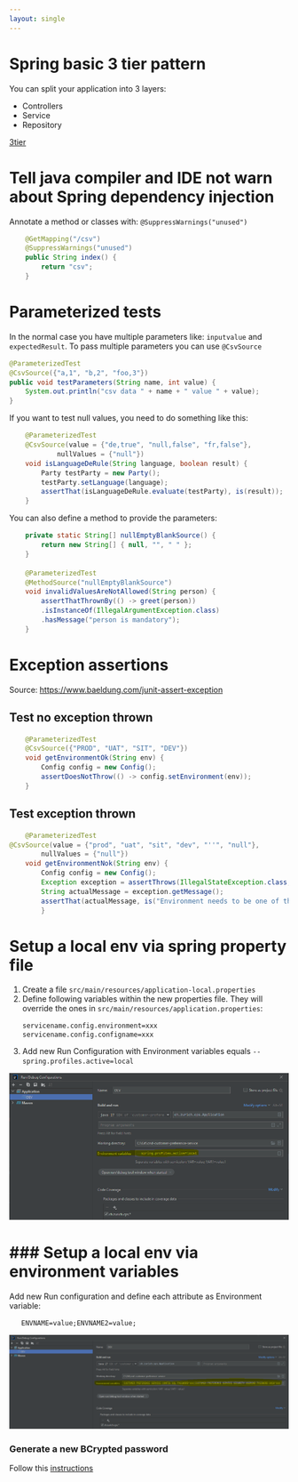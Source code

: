 ```yaml
---
layout: single
---
```


# Spring basic 3 tier pattern
You can split your application into 3 layers: 

* Controllers
* Service
* Repository

[3tier](/assets/images/software-engineering/architecture/3tier/software-architecture.PNG)

# Tell java compiler and IDE not warn about Spring dependency injection
Annotate a method or classes with: ```@SuppressWarnings("unused")```

````java
    @GetMapping("/csv")
    @SuppressWarnings("unused")
    public String index() {
        return "csv";
    }
````

# Parameterized tests
In the normal case you have multiple parameters like: ```inputvalue``` and ```expectedResult```. To pass multiple parameters you can use ```@CsvSource```

````java
@ParameterizedTest
@CsvSource({"a,1", "b,2", "foo,3"})
public void testParameters(String name, int value) {
    System.out.println("csv data " + name + " value " + value);
}
````

If you want to test null values, you need to do something like this:
````java
    @ParameterizedTest
    @CsvSource(value = {"de,true", "null,false", "fr,false"},
            nullValues = {"null"})
    void isLanguageDeRule(String language, boolean result) {
        Party testParty = new Party();
        testParty.setLanguage(language);
        assertThat(isLanguageDeRule.evaluate(testParty), is(result));
    }
````

You can also define a method to provide the parameters:

````java
    private static String[] nullEmptyBlankSource() {
        return new String[] { null, "", " " };
    }
    
    @ParameterizedTest
    @MethodSource("nullEmptyBlankSource")
    void invalidValuesAreNotAllowed(String person) {
        assertThatThrownBy(() -> greet(person))
        .isInstanceOf(IllegalArgumentException.class)
        .hasMessage("person is mandatory");
    }
````

# Exception assertions
Source: https://www.baeldung.com/junit-assert-exception

## Test no exception thrown
````java
    @ParameterizedTest
    @CsvSource({"PROD", "UAT", "SIT", "DEV"})
    void getEnvironmentOk(String env) {
        Config config = new Config();
        assertDoesNotThrow(() -> config.setEnvironment(env));
    }
````

## Test exception thrown
````java
    @ParameterizedTest
@CsvSource(value = {"prod", "uat", "sit", "dev", "''", "null"},
        nullValues = {"null"})
    void getEnvironmentNok(String env) {
        Config config = new Config();
        Exception exception = assertThrows(IllegalStateException.class, () -> config.setEnvironment(env));
        String actualMessage = exception.getMessage();
        assertThat(actualMessage, is("Environment needs to be one of the values of DEV, SIT, UAT or PROD"));
        }
````

# Setup a local env via spring property file
1. Create a file ```src/main/resources/application-local.properties```
2. Define following variables within the new properties file. They will override the ones in ```src/main/resources/application.properties```:
   ```    
   servicename.config.environment=xxx
   servicename.config.configname=xxx 
   ```
3. Add new Run Configuration with Environment variables equals ```--spring.profiles.active=local```

![getting started - local env](/assets/images/software-engineering/java/getting-started-run-config.PNG)

# ### Setup a local env via environment variables

Add new Run configuration and define each attribute as Environment variable:
```
   ENVNAME=value;ENVNAME2=value;
```

![getting started - local env](/assets/images/software-engineering/java/getting-started-run-config-env-variables.PNG)

### Generate a new BCrypted password
Follow this [instructions](https://docs.spring.io/spring-security/reference/servlet/authentication/passwords/in-memory.html)